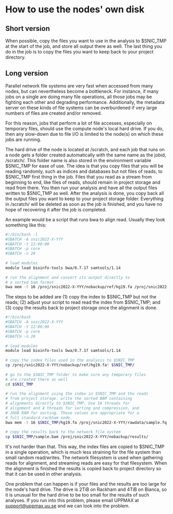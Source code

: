 # How to use the nodes' own disk

## Short version

When possible, copy the files you want to use in the analysis to $SNIC_TMP at the start of the job, and store all output there as well. The last thing you do in the job is to copy the files you want to keep back to your project directory.

## Long version

Parallel network file systems are very fast when accessed from many nodes, but can nevertheless become a bottleneck. For instance, if many jobs on a single are doing many file operations, all those jobs may be fighting each other and degrading performance. Additionally, the metadata server on these kinds of file systems can be overburdened if very large numbers of files are created and/or removed. 

For this reason, jobs that perform a lot of file accesses, especially on temporary files, should use the compute node's local hard drive. If you do, then any slow-down due to file I/O is limited to the node(s) on which these jobs are running. 

The hard drive of the node is located at /scratch, and each job that runs on a node gets a folder created automatically with the same name as the jobid, /scratch/<jobid>.  This folder name is also stored in the environment variable $SNIC_TMP for ease of use. The idea is that you copy files that you will be reading randomly, such as indices and databases but not files of reads, to $SNIC_TMP first thing in the job. Files that you read as a stream from beginning to end, like files of reads, should remain in project storage and read from there.  You then run your analysis and have all the output files written to $SNIC_TMP as well. After the analysis is done, you copy back all the output files you want to keep to your project storage folder. Everything in /scratch/<jobid> will be deleted as soon as the job is finished, and you have no hope of recovering it after the job is completed.

An example would be a script that runs bwa to align read. Usually they look something like this:

``` bash
#!/bin/bash -l
#SBATCH -A snic2022-X-YYY
#SBATCH -t 12:00:00
#SBATCH -p core
#SBATCH -n 20
 
# load modules
module load bioinfo-tools bwa/0.7.17 samtools/1.14
 
# run the alignment and convert its output directly to
# a sorted bam format
bwa mem -t 16 /proj/snic2022-X-YYY/nobackup/ref/hg19.fa /proj/snic2022-X-YYY/rawdata/sample.fq.gz | samtools sort -@ 4 -M 10G -O bam - > /proj/snic2022-X-YYY/nobackup/results/sample.bam
```

The steps to be added are (1) copy the index to $SNIC_TMP but not the reads; (2) adjust your script to read read the index from $SNIC_TMP; and (3) copy the results back to project storage once the alignment is done.

```bash
#!/bin/bash
#SBATCH -A snic2022-X-YYY
#SBATCH -t 12:00:00
#SBATCH -p core
#SBATCH -n 20
 
# load modules
module load bioinfo-tools bwa/0.7.17 samtools/1.14
 
# copy the index files used in the analysis to $SNIC_TMP
cp /proj/snic2022-X-YYY/nobackup/ref/hg19.fa* $SNIC_TMP/
 
# go to the $SNIC_TMP folder to make sure any temporary files
# are created there as well
cd $SNIC_TMP
 
# run the alignment using the index in $SNIC_TMP and the reads
# from project storage. write the sorted BAM containing
# alignments directly to $SNIC_TMP. Use 16 threads for
# alignment and 4 threads for sorting and compression, and
# 20GB RAM for sorting. These values are appropriate for a
# full standard rackham node.
bwa mem -t 16 $SNIC_TMP/hg19.fa /proj/snic2022-X-YYY/rawdata/sample.fq.gz | samtools sort -@ 4 -m 20G -O bam - > $SNIC_TMP/sample.bam
 
# copy the results back to the network file system
cp $SNIC_TMP/sample.bam /proj/snic2022-X-YYY/nobackup/results/
```

It's not harder than that. This way, the index files are copied to $SNIC_TMP in a single operation, which is much less straining for the file system than small random read/writes. The network filesystem is used when gathering reads for alignment, and streaming reads are easy for that filesystem. When the alignment is finished the results is copied back to project directory so that it can be used in other analysis.

One problem that can happen is if your files and the results are too large for the node's hard drive. The drive is 2TiB on Rackham and 4TiB on Bianca, so it is unusual for the hard drive to be too small for the results of such analyses. If you run into this problem, please email UPPMAX at support@uppmax.uu.se and we can look into the problem.
